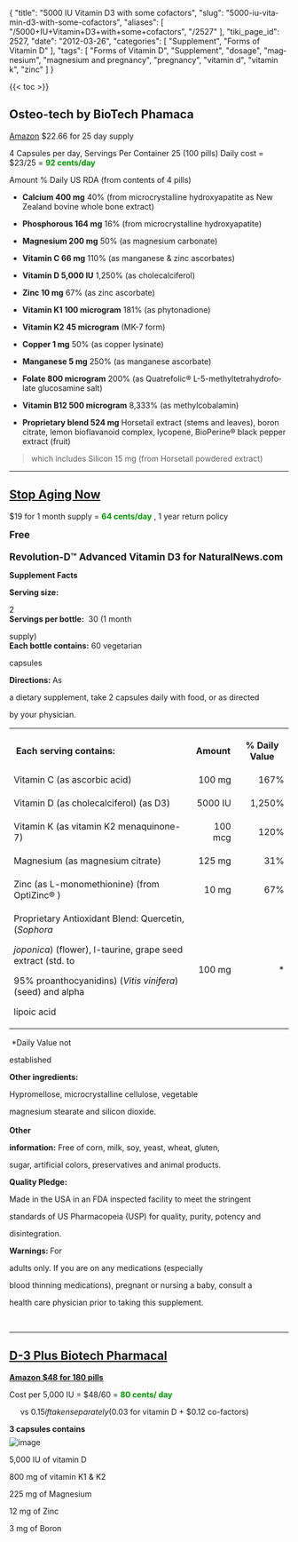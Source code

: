 {
    "title": "5000 IU Vitamin D3 with some cofactors",
    "slug": "5000-iu-vitamin-d3-with-some-cofactors",
    "aliases": [
        "/5000+IU+Vitamin+D3+with+some+cofactors",
        "/2527"
    ],
    "tiki_page_id": 2527,
    "date": "2012-03-26",
    "categories": [
        "Supplement",
        "Forms of Vitamin D"
    ],
    "tags": [
        "Forms of Vitamin D",
        "Supplement",
        "dosage",
        "magnesium",
        "magnesium and pregnancy",
        "pregnancy",
        "vitamin d",
        "vitamin k",
        "zinc"
    ]
}


{{< toc >}}

## Osteo-tech by BioTech Phamaca

[Amazon](http://www.amazon.com/Bio-Tech-OSTE7-OsteoTech-100-caps/dp/B0058A9DVE/ref=sr_1_26?s=hpc&ie=UTF8&qid=1370382375&sr=1-26&keywords=bio-tech%20) $22.66 for 25 day supply

4 Capsules per day, Servings Per Container 25 (100 pills)  Daily cost = $23/25 = **<span style="color:#090;">92 cents/day</span>** 

Amount   % Daily US RDA (from contents of 4 pills)

*  **Calcium             400 mg**  40% (from microcrystalline hydroxyapatite as New Zealand bovine whole bone extract)

*  **Phosphorous        164 mg**  16% (from microcrystalline hydroxyapatite) 

*  **Magnesium  200 mg**  50% (as magnesium carbonate)

*  **Vitamin C          66 mg**  110% (as manganese & zinc ascorbates)

*  **Vitamin D 5,000 IU**  1,250% (as cholecalciferol)

*  **Zinc 10 mg**  67% (as zinc ascorbate)

*  **Vitamin K1         100 microgram**  181% (as phytonadione)

*  **Vitamin K2 45 microgram**  (MK-7 form)

*  **Copper 1 mg**  50% (as copper lysinate)

*  **Manganese           5 mg**  250% (as manganese ascorbate)

*  **Folate             800 microgram**  200% (as Quatrefolic® L-5-methyltetrahydrofolate glucosamine salt)

*  **Vitamin B12 500 microgram**  8,333% (as methylcobalamin) 

*  **Proprietary blend     524 mg**   Horsetail extract (stems and leaves), boron citrate, lemon bioflavanoid complex, lycopene, BioPerine® black pepper extract (fruit)

> which includes Silicon 15 mg (from  Horsetail powdered extract) 

---

## [Stop Aging Now](http://www.stopagingnow.com/RVD/Revolution-D-Advanced-Vitamin-D3-Formula)

$19 for 1 month supply =  **<span style="color:#090;">64 cents/day</span>** , 1 year return policy

<!DOCTYPE HTML PUBLIC "-//W3C//DTD HTML 4.0 Transitional//EN">

<HTML>

<HEAD>

<META HTTP-EQUIV="CONTENT-TYPE" CONTENT="text/html; charset=windows-1252">

<TITLE></TITLE>

<META NAME="GENERATOR" CONTENT="OpenOffice.org 3.3  (Win32)">

<META NAME="AUTHOR" CONTENT="Henry Lahore">

<META NAME="CREATED" CONTENT="20120318;4251449">

<META NAME="CHANGEDBY" CONTENT="Henry Lahore">

<META NAME="CHANGED" CONTENT="20120318;4254622">

<STYLE TYPE="text/css">

<!--

@page { margin: 0.79in }

P { margin-bottom: 0.08in }

TD P { margin-bottom: 0in }

TH P { margin-bottom: 0in }

-->

</STYLE>

</HEAD>

<BODY LANG="en-US" DIR="LTR">

<P STYLE="margin-bottom: 0.2in; border: none; padding: 0in"><STRONG><FONT SIZE=4 STYLE="font-size: 13pt">Free

Revolution-D&trade; Advanced Vitamin D3 for NaturalNews.com</FONT></STRONG>

</P>

<P STYLE="border: none; padding: 0in"><STRONG>Supplement Facts</STRONG></P>

<P STYLE="border: none; padding: 0in"><STRONG>Serving size:</STRONG>

2<BR><STRONG>Servings per bottle:</STRONG>&nbsp; 30 (1 month

supply)<BR><STRONG>Each bottle contains:</STRONG> 60 vegetarian

capsules</P>

<P STYLE="border: none; padding: 0in"><STRONG>Directions: </STRONG>As

a dietary supplement, take 2 capsules daily with food, or as directed

by your physician.</P>

<TABLE WIDTH=100% CELLPADDING=2 CELLSPACING=2>

<TR>

<TH WIDTH=65%>

<P ALIGN=LEFT>&nbsp;Each serving contains:</P>

</TH>

<TH>

<P>Amount</P>

</TH>

<TH>

<P>% Daily Value</P>

</TH>

</TR>

<TR>

<TD>

<P>Vitamin C (as ascorbic acid)</P>

</TD>

<TD>

<P ALIGN=RIGHT>100 mg</P>

</TD>

<TD>

<P ALIGN=RIGHT>167%</P>

</TD>

</TR>

<TR>

<TD>

<P>Vitamin D (as cholecalciferol) (as D3)&nbsp;</P>

</TD>

<TD>

<P ALIGN=RIGHT>5000 IU</P>

</TD>

<TD>

<P ALIGN=RIGHT>1,250%</P>

</TD>

</TR>

<TR>

<TD>

<P>Vitamin K (as vitamin K2 menaquinone-7)</P>

</TD>

<TD>

<P ALIGN=RIGHT>100 mcg</P>

</TD>

<TD>

<P ALIGN=RIGHT>120%</P>

</TD>

</TR>

<TR>

<TD>

<P>Magnesium (as magnesium citrate)</P>

</TD>

<TD>

<P ALIGN=RIGHT>125 mg</P>

</TD>

<TD>

<P ALIGN=RIGHT>31%</P>

</TD>

</TR>

<TR>

<TD>

<P>Zinc (as L-monomethionine) (from OptiZinc&reg; )</P>

</TD>

<TD>

<P ALIGN=RIGHT>10 mg</P>

</TD>

<TD>

<P ALIGN=RIGHT>67%</P>

</TD>

</TR>

<TR>

<TD>

<P>Proprietary Antioxidant Blend: Quercetin, (<EM>Sophora

joponica</EM>) (flower), l-taurine, grape seed extract (std. to

95% proanthocyanidins) (<EM>Vitis vinifera</EM>) (seed) and alpha

lipoic acid</P>

</TD>

<TD>

<P ALIGN=RIGHT>100 mg</P>

</TD>

<TD>

<P ALIGN=RIGHT>*</P>

</TD>

</TR>

</TABLE>

<P STYLE="border: none; padding: 0in">&nbsp;*Daily Value not

established</P>

<P STYLE="border: none; padding: 0in"><STRONG>Other ingredients:

</STRONG>Hypromellose, microcrystalline cellulose, vegetable

magnesium stearate and silicon dioxide.<BR><BR><STRONG>Other

information:</STRONG> Free of corn, milk, soy, yeast, wheat, gluten,

sugar, artificial colors, preservatives and animal products.</P>

<P STYLE="border: none; padding: 0in"><STRONG>Quality Pledge:</STRONG>

Made in the USA in an FDA inspected facility to meet the stringent

standards of US Pharmacopeia (USP) for quality, purity, potency and

disintegration.</P>

<P STYLE="border: none; padding: 0in"><STRONG>Warnings: </STRONG>For

adults&nbsp;only.&nbsp;If you are on any medications (especially

blood thinning medications), pregnant or nursing a baby, consult a

health care physician prior to taking this supplement.&nbsp;</P>

<P STYLE="margin-bottom: 0in"><BR>

</P>

</BODY>

</HTML>

---

## [D-3 Plus Biotech Pharmacal](http://www.biotechpharmacal.com/products-t4039/Vitamin-A/d3-plus-180ct.aspx)

 **[Amazon $48 for 180 pills](http://www.amazon.com/Bio-Tech-Plus-180-Capsules/dp/B004OZGLWS/ref=sr_1_1?ie=UTF8&qid=1330708425&sr=8-1)** 

Cost per 5,000 IU = $48/60 = **<span style="color:#090;">80 cents/ day</span>** 

&nbsp; &nbsp; &nbsp;vs $0.15 if taken separately ($0.03 for vitamin D + $0.12 co-factors)

 **3 capsules contains** 

<img src="https://d1bk1kqxc0sym.cloudfront.net/attachments/jpeg/biotech-d3-plus.jpg" alt="image">

5,000 IU of vitamin D

800 mg of vitamin K1 & K2

225 mg of Magnesium

12 mg of Zinc

3 mg of Boron